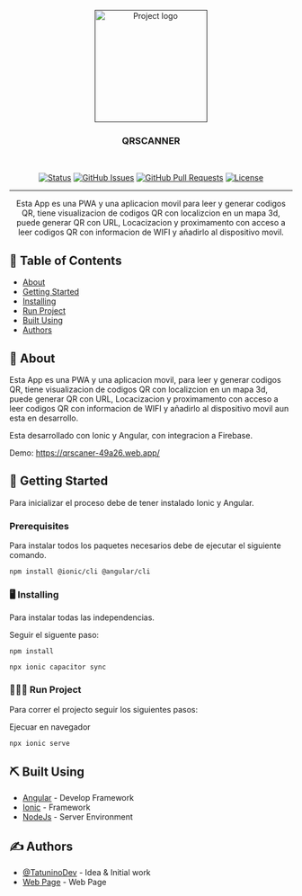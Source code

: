 <p align="center">
  <a href="" rel="noopener">
 <img width=200px height=200px src="https://tatuninodev.com/assets/logo-color.png" alt="Project logo"></a>
</p>

<h3 align="center">QRSCANNER</h3>
<br/>
<div align="center">

[![Status](https://img.shields.io/badge/status-active-success.svg)]()
[![GitHub Issues](https://img.shields.io/github/issues-pr/kylelobo/The-Documentation-Compendium.svg)](https://github.com/kylelobo/The-Documentation-Compendium/issues)
[![GitHub Pull Requests](https://img.shields.io/github/issues-pr/kylelobo/The-Documentation-Compendium.svg)](https://github.com/kylelobo/The-Documentation-Compendium/pulls)
[![License](https://img.shields.io/badge/license-MIT-blue.svg)](/LICENSE)

</div>

---

<p align="center"> Esta App es una PWA y una aplicacion movil para leer y generar codigos QR, tiene visualizacion de codigos QR con localizcion en un mapa 3d, puede generar QR con URL, Locacizacion y proximamento con acceso a leer codigos QR con informacion de WIFI y añadirlo al dispositivo movil.
    <br> 
</p>

## 📝 Table of Contents

- [About](#about)
- [Getting Started](#getting_started)
- [Installing](#install)
- [Run Project](#run)
- [Built Using](#built_using)
- [Authors](#authors)

## 🧐 About <a name = "about"></a>

Esta App es una PWA y una aplicacion movil, para leer y generar codigos QR, tiene visualizacion de codigos QR con localizcion en un mapa 3d, puede generar QR con URL, Locacizacion y proximamento con acceso a leer codigos QR con informacion de WIFI y añadirlo al dispositivo movil aun esta en desarrollo.

Esta desarrollado con Ionic y Angular, con integracion a Firebase.

Demo: https://qrscaner-49a26.web.app/

## 🏁 Getting Started <a name = "getting_started"></a>

Para inicializar el proceso debe de tener instalado Ionic y Angular.

### Prerequisites

Para instalar todos los paquetes necesarios debe de ejecutar el siguiente comando.

```
npm install @ionic/cli @angular/cli
```

### 🖥️ Installing <a name="install"></a>

Para instalar todas las independencias.

Seguir el siguente paso:

```
npm install
```

```
npx ionic capacitor sync
```
### 🏃🏾‍♂️ Run Project <a name = "run"> </a>

Para correr el projecto seguir los siguientes pasos:

Ejecuar en navegador

```
npx ionic serve
```

## ⛏️ Built Using <a name = "built_using"></a>

- [Angular](https://angular.io/cli) - Develop Framework
- [Ionic](https://ionicframework.com/) - Framework
- [NodeJs](https://nodejs.org/en/) - Server Environment

## ✍️ Authors <a name = "authors"></a>

- [@TatuninoDev](https://github.com/TatuninoDev12) - Idea & Initial work
- [Web Page](https://tatuninodev.com/) - Web Page
